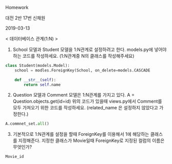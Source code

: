 Homework

대전 2반 17번 신채원

2019-03-13

< 데이터베이스 관계(1:N) >

1. School 모델과 Student 모델을 1:N관계로 설정하려고 한다. models.py에 넣어야
  하는 코드를 작성하세요. (1:N관계중 N의 클래스를 작성해주세요)

```python
class Student(models.Model):
    school = modles.ForeignKey(School, on_delete=models.CASCADE
    
    def __str__(self):
        return self.name
```



2. Question 모델과 Comment 모델은 1:N관계를 가지고 있다.
   A = Question.objects.get(id=id)
   위의 코드가 있을때 views.py에서 Comment를 모두 가져오기 위한 코드를
   작성하세요. (related_name 은 설정하지 않았다고 가정한다.)

```python
A.commnet_set.all()
```



3. 기본적으로 1:N관계를 설정을 할때 ForeignKey를 이용해서 1에 해당하는 클래스
  를 지정해준다. 지정한 클래스가 Movie일때 ForeignKey로 지정된 컬럼의 이름은
  무엇인가?

```python
Movie_id
```

